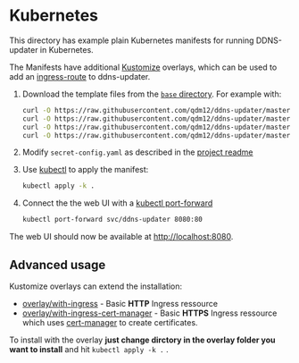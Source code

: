 # Kubernetes

This directory has example plain Kubernetes manifests for running DDNS-updater in Kubernetes.

The Manifests have additional [Kustomize](https://kustomize.io/) overlays, which can be used to add an [ingress-route](https://kubernetes.io/docs/concepts/services-networking/ingress/) to ddns-updater.

1. Download the template files from the [`base` directory](base). For example with:

    ```sh
    curl -O https://raw.githubusercontent.com/qdm12/ddns-updater/master/k8s/base/deployment.yaml
    curl -O https://raw.githubusercontent.com/qdm12/ddns-updater/master/k8s/base/secret-config.yaml
    curl -O https://raw.githubusercontent.com/qdm12/ddns-updater/master/k8s/base/service.yaml
    curl -O https://raw.githubusercontent.com/qdm12/ddns-updater/master/k8s/base/kustomization.yaml
    ```

1. Modify `secret-config.yaml` as described in the [project readme](../README#configuration)
1. Use [kubectl](https://kubernetes.io/docs/reference/kubectl/) to apply the manifest:

    ```sh
    kubectl apply -k .
    ```

1. Connect the the web UI with a [kubectl port-forward](https://kubernetes.io/docs/tasks/access-application-cluster/port-forward-access-application-cluster/)

    ```sh
    kubectl port-forward svc/ddns-updater 8080:80
    ```

The web UI should now be available at [http://localhost:8080](http://localhost:8080).

## Advanced usage

Kustomize overlays can extend the installation:

* [overlay/with-ingress](overlay/with-ingress/) - Basic **HTTP** Ingress ressource
* [overlay/with-ingress-cert-manager](overlay/with-ingress-cert-manager/) - Basic **HTTPS** Ingress ressource which uses [cert-manager](https://github.com/cert-manager/cert-manager) to create certificates.

To install with the overlay **just change dirctory in the overlay folder you want to install** and hit `kubectl apply -k .` .
